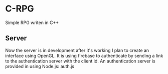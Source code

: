 # C-RPG
Simple RPG writen in C++

## Server
Now the server is in development after it's working I plan to create an interface using OpenGL.
It is using firebase to authenticate by sending a link to the authentication server with the client id. An authentication server is provided in using Node.js: auth.js